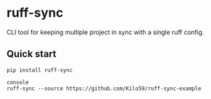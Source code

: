 # ruff-sync

CLI tool for keeping multiple project in sync with a single ruff config.

## Quick start

```console
pip install ruff-sync
```

```
console
ruff-sync --source https://github.com/Kilo59/ruff-sync-example
```

